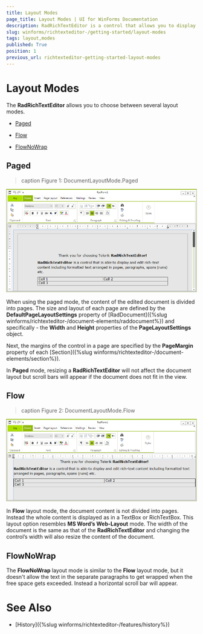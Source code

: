 ```yaml
---
title: Layout Modes
page_title: Layout Modes | UI for WinForms Documentation
description: RadRichTextEditor is a control that allows you to display and edit rich text content including sections, paragraphs, spans, italic text, bold text, inline images, tables etc.
slug: winforms/richtexteditor-/getting-started/layout-modes
tags: layout,modes
published: True
position: 1
previous_url: richtexteditor-getting-started-layout-modes
---
```


# Layout Modes

The __RadRichTextEditor__ allows you to choose between several layout modes.   

* [Paged](#paged)

* [Flow](#flow)

* [FlowNoWrap](#flownowrap)

## Paged

>caption Figure 1: DocumentLayoutMode.Paged

![richtexteditor-layout-modes 001](images/richtexteditor-layout-modes001.png)

When using the paged mode, the content of the edited document is divided into pages. The size and layout of each page are defined by the __DefaultPageLayoutSettings__ property of [RadDocument]({%slug winforms/richtexteditor-/document-elements/raddocument%}) and specifically - the __Width__ and __Height__ properties of the __PageLayoutSettings__ object.
        
Next, the margins of the control in a page are specified by the __PageMargin__ property of each [Section]({%slug winforms/richtexteditor-/document-elements/section%}).
        
In __Paged__ mode, resizing a __RadRichTextEditor__ will not affect the document layout but scroll bars will appear if the document does not fit in the view.
        
## Flow

>caption Figure 2: DocumentLayoutMode.Flow

![richtexteditor-layout-modes 002](images/richtexteditor-layout-modes002.png)

In __Flow__ layout mode, the document content is not divided into pages. Instead the whole content is displayed as in a  TextBox or RichTextBox. This layout option resembles __MS Word’s Web-Layout__ mode. The width of the document is the same as that of the __RadRichTextEditor__ and changing the control’s width will also resize the content of the document.

## FlowNoWrap

The __FlowNoWrap__ layout mode is similar to the __Flow__ layout mode, but it doesn't allow the text in the separate paragraphs to get wrapped when the free space gets exceeded. Instead a horizontal scroll bar will appear.

# See Also

 * [History]({%slug winforms/richtexteditor-/features/history%})
